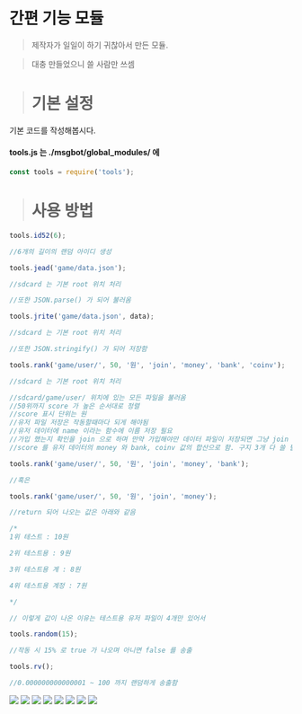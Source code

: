 간편 기능 모듈
======================

> 제작자가 일일이 하기 귀찮아서 만든 모듈.

> 대충 만들었으니 쓸 사람만 쓰셈

> # 기본 설정

기본 코드를 작성해봅시다.

#### tools.js 는 ./msgbot/global_modules/ 에

```javascript
const tools = require('tools');
```

> #  사용 방법

```javascript
tools.id52(6);

//6개의 길이의 랜덤 아이디 생성

tools.jead('game/data.json');

//sdcard 는 기본 root 위치 처리

//또한 JSON.parse() 가 되어 불러옴

tools.jrite('game/data.json', data);

//sdcard 는 기본 root 위치 처리

//또한 JSON.stringify() 가 되어 저장함

tools.rank('game/user/', 50, '원', 'join', 'money', 'bank', 'coinv');

//sdcard 는 기본 root 위치 처리

//sdcard/game/user/ 위치에 있는 모든 파일을 불러옴
//50위까지 score 가 높은 순서대로 정렬
//score 표시 단위는 원
//유저 파일 저장은 작동할때마다 되게 해야됨
//유저 데이터에 name 이라는 함수에 이름 저장 필요
//가입 했는지 확인을 join 으로 하며 만약 가입해야만 데이터 파일이 저장되면 그냥 join 값을 0이 아닌걸로 저장시키면 됨
//score 를 유저 데이터의 money 와 bank, coinv 값의 합산으로 함. 구지 3개 다 쓸 필요는 없고 아래와 같이 해도 됨

tools.rank('game/user/', 50, '원', 'join', 'money', 'bank');

//혹은

tools.rank('game/user/', 50, '원', 'join', 'money');

//return 되어 나오는 값은 아래와 같음

/*
1위 테스트 : 10원

2위 테스트용 : 9원

3위 테스트용 계 : 8원

4위 테스트용 계정 : 7원

*/

// 이렇게 값이 나온 이유는 테스트용 유저 파일이 4개만 있어서

tools.random(15);

//작동 시 15% 로 true 가 나오며 아니면 false 를 송출

tools.rv();

//0.000000000000001 ~ 100 까지 랜덤하게 송출함

```
<img src="https://img.shields.io/github/languages/count/beygee/survive"/> <img src="https://img.shields.io/github/languages/top/beygee/survive"/> <img src="https://img.shields.io/github/languages/code-size/beygee/survive"/> <img src="https://img.shields.io/github/repo-size/beygee/survive"/> <img src="https://img.shields.io/github/issues/beygee/survive"/> <img src="https://img.shields.io/github/issues-closed/beygee/survive"/> <img src="https://img.shields.io/github/commit-activity/w/beygee/survive"/> <img src="https://img.shields.io/github/last-commit/beygee/survive"/>
